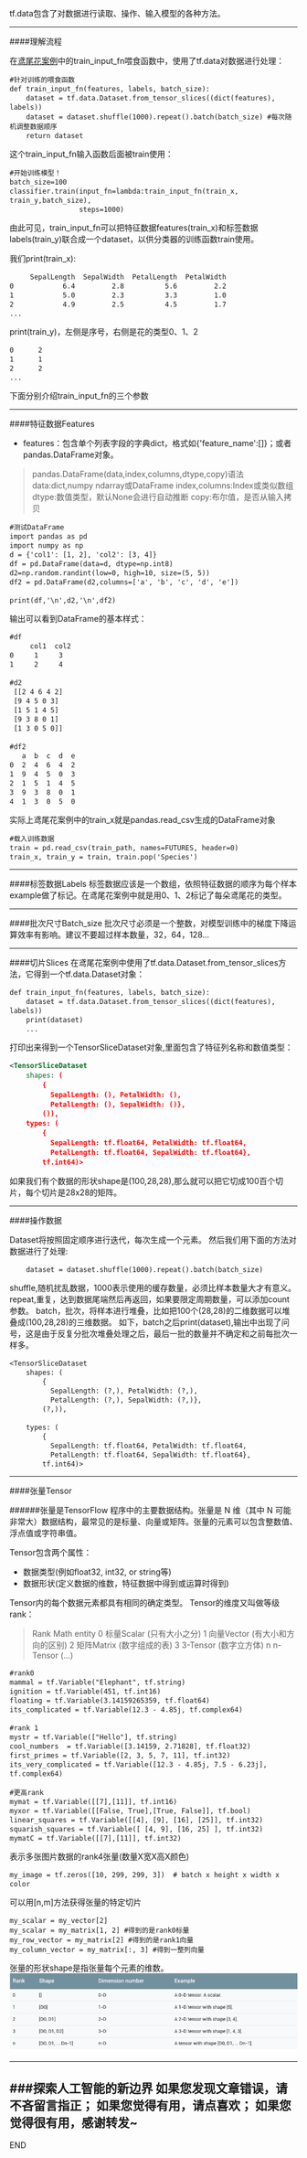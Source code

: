 
tf.data包含了对数据进行读取、操作、输入模型的各种方法。

---

####理解流程

在[鸢尾花案例](https://www.jianshu.com/p/b86c020747f9)中的train_input_fn喂食函数中，使用了tf.data对数据进行处理：
```
#针对训练的喂食函数
def train_input_fn(features, labels, batch_size):
    dataset = tf.data.Dataset.from_tensor_slices((dict(features), labels))
    dataset = dataset.shuffle(1000).repeat().batch(batch_size) #每次随机调整数据顺序
    return dataset
```
这个train_input_fn输入函数后面被train使用：
```
#开始训练模型！
batch_size=100
classifier.train(input_fn=lambda:train_input_fn(train_x, train_y,batch_size),
                 steps=1000)
```
由此可见，train_input_fn可以把特征数据features(train_x)和标签数据labels(train_y)联合成一个dataset，以供分类器的训练函数train使用。

我们print(train_x):
```
     SepalLength  SepalWidth  PetalLength  PetalWidth
0            6.4         2.8          5.6         2.2
1            5.0         2.3          3.3         1.0
2            4.9         2.5          4.5         1.7
...
```
print(train_y)，左侧是序号，右侧是花的类型0、1、2
```
0      2
1      1
2      2
...
```
下面分别介绍train_input_fn的三个参数

---
####特征数据Features
*  features：包含单个列表字段的字典dict，格式如{'feature_name':[]}；或者pandas.DataFrame对象。

>pandas.DataFrame(data,index,columns,dtype,copy)语法
data:dict,numpy ndarray或DataFrame
index,columns:Index或类似数组
dtype:数值类型，默认None会进行自动推断
copy:布尔值，是否从输入拷贝

```
#测试DataFrame
import pandas as pd
import numpy as np
d = {'col1': [1, 2], 'col2': [3, 4]}
df = pd.DataFrame(data=d, dtype=np.int8)
d2=np.random.randint(low=0, high=10, size=(5, 5))
df2 = pd.DataFrame(d2,columns=['a', 'b', 'c', 'd', 'e'])

print(df,'\n',d2,'\n',df2)
```
输出可以看到DataFrame的基本样式：
```shell
#df
     col1  col2
0     1     3
1     2     4 

#d2
 [[2 4 6 4 2]
 [9 4 5 0 3]
 [1 5 1 4 5]
 [9 3 8 0 1]
 [1 3 0 5 0]] 

#df2
   a  b  c  d  e
0  2  4  6  4  2
1  9  4  5  0  3
2  1  5  1  4  5
3  9  3  8  0  1
4  1  3  0  5  0
```
实际上鸢尾花案例中的train_x就是pandas.read_csv生成的DataFrame对象
```
#载入训练数据
train = pd.read_csv(train_path, names=FUTURES, header=0)
train_x, train_y = train, train.pop('Species')
```

---
####标签数据Labels
标签数据应该是一个数组，依照特征数据的顺序为每个样本example做了标记。在鸢尾花案例中就是用0、1、2标记了每朵鸢尾花的类型。

---
####批次尺寸Batch_size
批次尺寸必须是一个整数，对模型训练中的梯度下降运算效率有影响。建议不要超过样本数量，32，64，128...

---
####切片Slices
在鸢尾花案例中使用了tf.data.Dataset.from_tensor_slices方法，它得到一个tf.data.Dataset对象：
```
def train_input_fn(features, labels, batch_size):
    dataset = tf.data.Dataset.from_tensor_slices((dict(features), labels))
    print(dataset)
    ...
```
打印出来得到一个TensorSliceDataset对象,里面包含了特征列名称和数值类型：
```xml
<TensorSliceDataset
    shapes: (
        {
          SepalLength: (), PetalWidth: (),
          PetalLength: (), SepalWidth: ()},
        ()),
    types: (
        {
          SepalLength: tf.float64, PetalWidth: tf.float64,
          PetalLength: tf.float64, SepalWidth: tf.float64},
        tf.int64)>
```
如果我们有个数据的形状shape是(100,28,28),那么就可以把它切成100百个切片，每个切片是28x28的矩阵。

---
####操作数据

Dataset将按照固定顺序进行迭代，每次生成一个元素。
然后我们用下面的方法对数据进行了处理:
```
    dataset = dataset.shuffle(1000).repeat().batch(batch_size) 
```
shuffle,随机扰乱数据，1000表示使用的缓存数量，必须比样本数量大才有意义。
repeat,重复，达到数据尾端然后再返回，如果要限定周期数量，可以添加count参数。
batch，批次，将样本进行堆叠，比如把100个(28,28)的二维数据可以堆叠成(100,28,28)的三维数据。
如下，batch之后print(dataset),输出中出现了问号，这是由于反复分批次堆叠处理之后，最后一批的数量并不确定和之前每批次一样多。
```
<TensorSliceDataset
    shapes: (
        {
          SepalLength: (?,), PetalWidth: (?,),
          PetalLength: (?,), SepalWidth: (?,)},
        (?,)),

    types: (
        {
          SepalLength: tf.float64, PetalWidth: tf.float64,
          PetalLength: tf.float64, SepalWidth: tf.float64},
        tf.int64)>
```
---
####张量Tensor

######张量是TensorFlow 程序中的主要数据结构。张量是 N 维（其中 N 可能非常大）数据结构，最常见的是标量、向量或矩阵。张量的元素可以包含整数值、浮点值或字符串值。

Tensor包含两个属性：
* 数据类型(例如float32, int32, or string等)
* 数据形状(定义数据的维数，特征数据中得到或运算时得到)

Tensor内的每个数据元素都具有相同的确定类型。
Tensor的维度又叫做等级rank：
 >Rank	Math entity
0	标量Scalar (只有大小之分)
1	向量Vector (有大小和方向的区别)
2	矩阵Matrix (数字组成的表)
3	3-Tensor (数字立方体)
n	n-Tensor (...)

```
#rank0
mammal = tf.Variable("Elephant", tf.string)
ignition = tf.Variable(451, tf.int16)
floating = tf.Variable(3.14159265359, tf.float64)
its_complicated = tf.Variable(12.3 - 4.85j, tf.complex64)

#rank 1
mystr = tf.Variable(["Hello"], tf.string)
cool_numbers  = tf.Variable([3.14159, 2.71828], tf.float32)
first_primes = tf.Variable([2, 3, 5, 7, 11], tf.int32)
its_very_complicated = tf.Variable([12.3 - 4.85j, 7.5 - 6.23j], tf.complex64)

#更高rank
mymat = tf.Variable([[7],[11]], tf.int16)
myxor = tf.Variable([[False, True],[True, False]], tf.bool)
linear_squares = tf.Variable([[4], [9], [16], [25]], tf.int32)
squarish_squares = tf.Variable([ [4, 9], [16, 25] ], tf.int32)
mymatC = tf.Variable([[7],[11]], tf.int32)
```
表示多张图片数据的rank4张量(数量X宽X高X颜色)
```
my_image = tf.zeros([10, 299, 299, 3])  # batch x height x width x color
```
可以用[n,m]方法获得张量的特定切片
```
my_scalar = my_vector[2]
my_scalar = my_matrix[1, 2] #得到的是rank0标量
my_row_vector = my_matrix[2] #得到的是rank1向量
my_column_vector = my_matrix[:, 3] #得到一整列向量
```
张量的形状shape是指张量每个元素的维数。
![张量的形状、层级、维度](imgs/4324074-fe00ccede90172b4.png?imageMogr2/auto-orient/strip%7CimageView2/2/w/1240)

---
###探索人工智能的新边界
如果您发现文章错误，请不吝留言指正；
如果您觉得有用，请点喜欢；
如果您觉得很有用，感谢转发~
---
END





